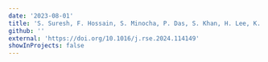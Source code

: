 ```yaml
---
date: '2023-08-01'
title: 'S. Suresh, F. Hossain, S. Minocha, P. Das, S. Khan, H. Lee, K. Andreadis and Perry Oddo (2023). Satellite-based Tracking of Reservoir Operations for Flood Management during the 2018 Extreme Weather Event in Kerala, India, Remote Sensing of Environment, vol. 307'
github: ''
external: 'https://doi.org/10.1016/j.rse.2024.114149'
showInProjects: false
---
```

